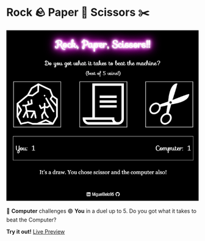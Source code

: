# Rock 🪨    Paper 📜   Scissors ✂️


![Rock paper Scissors display](./resources/rps_live_demo.png)


🔵  **Computer** challenges 🟣 **You**  in a duel up to 5.
Do you got what it takes to beat the Computer?


**Try it out!** [Live Preview](https://miguelbelo95.github.io/Rock-Paper-Scissors/)